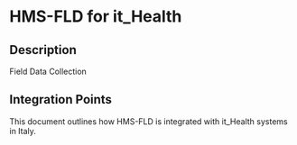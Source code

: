 # HMS-FLD for it_Health

## Description

Field Data Collection

## Integration Points

This document outlines how HMS-FLD is integrated with it_Health systems in Italy.
